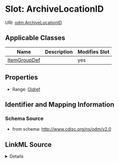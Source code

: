 # Slot: ArchiveLocationID

URI: [odm:ArchiveLocationID](http://www.cdisc.org/ns/odm/v2.0/ArchiveLocationID)



<!-- no inheritance hierarchy -->




## Applicable Classes

| Name | Description | Modifies Slot |
| --- | --- | --- |
[ItemGroupDef](ItemGroupDef.md) |  |  yes  |







## Properties

* Range: [Oidref](Oidref.md)





## Identifier and Mapping Information







### Schema Source


* from schema: http://www.cdisc.org/ns/odm/v2.0




## LinkML Source

<details>
```yaml
name: ArchiveLocationID
from_schema: http://www.cdisc.org/ns/odm/v2.0
rank: 1000
alias: ArchiveLocationID
domain_of:
- ItemGroupDef
range: oidref

```
</details>